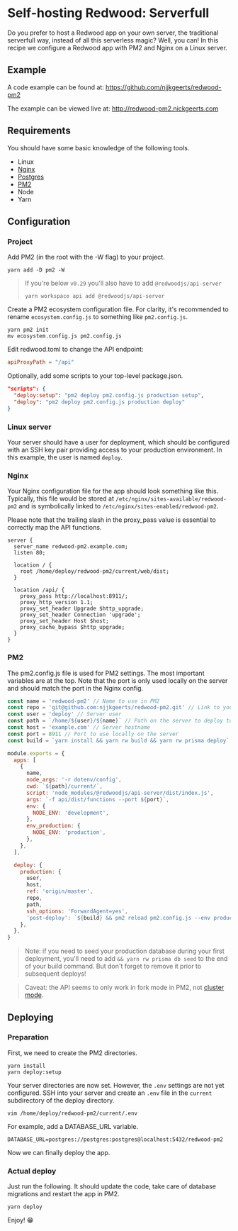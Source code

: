 # Self-hosting Redwood: Serverfull

Do you prefer to host a Redwood app on your own server, the traditional serverfull way, instead of all this serverless magic? Well, you can! In this recipe we configure a Redwood app with PM2 and Nginx on a Linux server.

## Example

A code example can be found at: https://github.com/njjkgeerts/redwood-pm2

The example can be viewed live at: http://redwood-pm2.nickgeerts.com

## Requirements

You should have some basic knowledge of the following tools.

- Linux
- [Nginx](https://nginx.org/en/docs/)
- [Postgres](https://www.postgresql.org/docs/)
- [PM2](https://pm2.keymetrics.io/docs/usage/pm2-doc-single-page/)
- Node
- Yarn

## Configuration

### Project

Add PM2 (in the root with the -W flag) to your project.

```termninal
yarn add -D pm2 -W
```

> If you're below `v0.29` you'll also have to add `@redwoodjs/api-server`
>
> ```
> yarn workspace api add @redwoodjs/api-server
> ```

Create a PM2 ecosystem configuration file. For clarity, it's recommended to rename `ecosystem.config.js` to something like `pm2.config.js`.

```terminal
yarn pm2 init
mv ecosystem.config.js pm2.config.js
```

Edit redwood.toml to change the API endpoint:

```toml
apiProxyPath = "/api"
```

Optionally, add some scripts to your top-level package.json.

```json
"scripts": {
  "deploy:setup": "pm2 deploy pm2.config.js production setup",
  "deploy": "pm2 deploy pm2.config.js production deploy"
}
```

### Linux server

Your server should have a user for deployment, which should be configured with an SSH key pair providing access to your production environment. In this example, the user is named `deploy`.

### Nginx

Your Nginx configuration file for the app should look something like this. Typically, this file would be stored at `/etc/nginx/sites-available/redwood-pm2` and is symbolically linked to `/etc/nginx/sites-enabled/redwood-pm2`.

Please note that the trailing slash in the proxy_pass value is essential to correctly map the API functions.

```nginx
server {
  server_name redwood-pm2.example.com;
  listen 80;

  location / {
    root /home/deploy/redwood-pm2/current/web/dist;
  }

  location /api/ {
    proxy_pass http://localhost:8911/;
    proxy_http_version 1.1;
    proxy_set_header Upgrade $http_upgrade;
    proxy_set_header Connection 'upgrade';
    proxy_set_header Host $host;
    proxy_cache_bypass $http_upgrade;
  }
}
```

### PM2

The pm2.config.js file is used for PM2 settings. The most important variables are at the top. Note that the port is only used locally on the server and should match the port in the Nginx config.

```javascript
const name = 'redwood-pm2' // Name to use in PM2
const repo = 'git@github.com:njjkgeerts/redwood-pm2.git' // Link to your repo
const user = 'deploy' // Server user
const path = `/home/${user}/${name}` // Path on the server to deploy to
const host = 'example.com' // Server hostname
const port = 8911 // Port to use locally on the server
const build = `yarn install && yarn rw build && yarn rw prisma deploy`

module.exports = {
  apps: [
    {
      name,
      node_args: '-r dotenv/config',
      cwd: `${path}/current/`,
      script: 'node_modules/@redwoodjs/api-server/dist/index.js',
      args: `-f api/dist/functions --port ${port}`,
      env: {
        NODE_ENV: 'development',
      },
      env_production: {
        NODE_ENV: 'production',
      },
    },
  ],

  deploy: {
    production: {
      user,
      host,
      ref: 'origin/master',
      repo,
      path,
      ssh_options: 'ForwardAgent=yes',
      'post-deploy': `${build} && pm2 reload pm2.config.js --env production && pm2 save`,
    },
  },
}
```

> Note: if you need to seed your production database during your first deployment, you'll need to add `&& yarn rw prisma db seed` to the end of your build command. But don't forget to remove it prior to subsequent deploys!

> Caveat: the API seems to only work in fork mode in PM2, not [cluster mode](https://pm2.keymetrics.io/docs/usage/cluster-mode/).

## Deploying

### Preparation

First, we need to create the PM2 directories.

```terminal
yarn install
yarn deploy:setup
```

Your server directories are now set. However, the `.env` settings are not yet configured. SSH into your server and create an `.env` file in the `current` subdirectory of the deploy directory.

```terminal
vim /home/deploy/redwood-pm2/current/.env
```

For example, add a DATABASE_URL variable.

```env
DATABASE_URL=postgres://postgres:postgres@localhost:5432/redwood-pm2
```

Now we can finally deploy the app.

### Actual deploy

Just run the following. It should update the code, take care of database migrations and restart the app in PM2.

```terminal
yarn deploy
```

Enjoy! 😁
